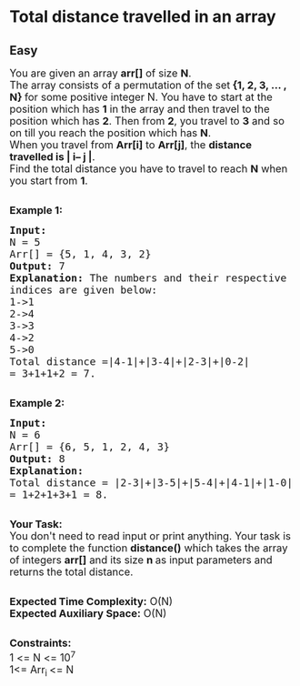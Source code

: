 # Total distance travelled in an array
## Easy
<div class="problems_problem_content__Xm_eO"><p><span style="font-size:18px">You are given an array <strong>arr[]</strong> of size <strong>N</strong>.<br>
The array&nbsp;consists of a permutation of the set<strong> {1, 2, 3, … , N} </strong>for some positive integer N. You have to start at the position which has <strong>1</strong> in the array and then travel to the position which has <strong>2</strong>. Then from <strong>2</strong>, you travel to <strong>3</strong> and so on till you reach the position which has <strong>N</strong>.<br>
When you travel from <strong>Arr[i]</strong> to <strong>Arr[j]</strong>, the <strong>distance travelled is | i– j |</strong>.<br>
Find the total distance you have to travel to reach <strong>N</strong> when you start from <strong>1</strong>.</span></p>

<p><br>
<span style="font-size:18px"><strong>Example 1:</strong></span></p>

<pre><span style="font-size:18px"><strong>Input:
</strong>N = 5
Arr[] = {5, 1, 4, 3, 2}
<strong>Output:</strong> 7
<strong>Explanation:</strong> The numbers and their respective 
indices are given below:
1-&gt;1
2-&gt;4
3-&gt;3
4-&gt;2
5-&gt;0
Total distance =|4-1|+|3-4|+|2-3|+|0-2| 
= 3+1+1+2 = 7.
</span></pre>

<p><br>
<span style="font-size:18px"><strong>Example 2:</strong></span></p>

<pre><span style="font-size:18px"><strong>Input:
</strong>N = 6
Arr[] = {6, 5, 1, 2, 4, 3}
<strong>Output:</strong> 8
<strong>Explanation:</strong>&nbsp;
Total distance = |2-3|+|3-5|+|5-4|+|4-1|+|1-0| 
= 1+2+1+3+1 = 8.</span></pre>

<p><br>
<span style="font-size:18px"><strong>Your Task:</strong><br>
You don't need to read input or print anything. Your task is to complete the function&nbsp;<strong>distance()</strong>&nbsp;which takes the array of integers&nbsp;<strong>arr[]</strong>&nbsp;and its size&nbsp;<strong>n&nbsp;</strong>as input parameters and returns the total distance.</span><br>
&nbsp;</p>

<p><span style="font-size:18px"><strong>Expected Time Complexity:</strong>&nbsp;O(N)<br>
<strong>Expected Auxiliary Space:</strong>&nbsp;O(N)</span></p>

<p><br>
<span style="font-size:18px"><strong>Constraints:</strong><br>
1 &lt;= N &lt;= 10<sup>7</sup><br>
1&lt;= Arr<sub>i </sub>&lt;= N</span></p>

<p>&nbsp;</p>
</div>